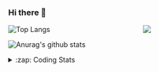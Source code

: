 ### Hi there 👋

<!--
**tao8687/tao8687** is a ✨ _special_ ✨ repository because its `README.md` (this file) appears on your GitHub profile.

Here are some ideas to get you started:

- 🔭 I’m currently working on ...
- 🌱 I’m currently learning ...
- 👯 I’m looking to collaborate on ...
- 🤔 I’m looking for help with ...
- 💬 Ask me about ...
- 📫 How to reach me: ...
- 😄 Pronouns: ...
- ⚡ Fun fact: ...
-->

<img align='right' src="https://media.giphy.com/media/M9gbBd9nbDrOTu1Mqx/giphy.gif" width="230">

![Top Langs](https://github-readme-stats.vercel.app/api/top-langs/?username=tao8687&layout=compact&title_color=23238E&text_color=A67D3D)

![Anurag's github stats](https://github-readme-stats.vercel.app/api?username=tao8687&show_icons=true&&text_color=A67D3D&title_color=23238E&show_icons=false&count_private=true&hide=stars)

<details>
  <summary>:zap: Coding Stats</summary>
  <b>
<!--START_SECTION:waka-->
![Profile Views](http://img.shields.io/badge/Profile%20Views-1-blue)

**🐱 My Github Data** 

> 🏆 49 Contributions in the Year 2021
 > 
> 📦 880.7 kB Used in Github's Storage 
 > 
> 🚫 Not Opted to Hire
 > 
> 📜 41 Public Repositories 
 > 
> 🔑 20 Private Repositories  
 > 
**I'm an Early 🐤** 

```text
🌞 Morning    90 commits     ████████░░░░░░░░░░░░░░░░░   34.88% 
🌆 Daytime    73 commits     ███████░░░░░░░░░░░░░░░░░░   28.29% 
🌃 Evening    84 commits     ████████░░░░░░░░░░░░░░░░░   32.56% 
🌙 Night      11 commits     █░░░░░░░░░░░░░░░░░░░░░░░░   4.26%

```
📅 **I'm Most Productive on Wednesday** 

```text
Monday       36 commits     ███░░░░░░░░░░░░░░░░░░░░░░   13.95% 
Tuesday      27 commits     ██░░░░░░░░░░░░░░░░░░░░░░░   10.47% 
Wednesday    63 commits     ██████░░░░░░░░░░░░░░░░░░░   24.42% 
Thursday     36 commits     ███░░░░░░░░░░░░░░░░░░░░░░   13.95% 
Friday       46 commits     ████░░░░░░░░░░░░░░░░░░░░░   17.83% 
Saturday     27 commits     ██░░░░░░░░░░░░░░░░░░░░░░░   10.47% 
Sunday       23 commits     ██░░░░░░░░░░░░░░░░░░░░░░░   8.91%

```


📊 **This Week I Spent My Time On** 

```text
⌚︎ Time Zone: Asia/Shanghai

💬 Programming Languages: 
C                        2 hrs 32 mins       ██████████░░░░░░░░░░░░░░░   42.26% 
Makefile                 1 hr 30 mins        ██████░░░░░░░░░░░░░░░░░░░   25.02% 
CUDA                     1 hr 9 mins         ████░░░░░░░░░░░░░░░░░░░░░   19.27% 
C++                      13 mins             █░░░░░░░░░░░░░░░░░░░░░░░░   3.71% 
Markdown                 12 mins             ░░░░░░░░░░░░░░░░░░░░░░░░░   3.45%

🔥 Editors: 
VS Code                  5 hrs 59 mins       █████████████████████████   100.0%

🐱‍💻 Projects: 
CUDAC                    5 hrs 24 mins       ██████████████████████░░░   90.1% 
loam_velodyne            25 mins             █░░░░░░░░░░░░░░░░░░░░░░░░   7.0% 
faster-rcnn-pytorch      10 mins             ░░░░░░░░░░░░░░░░░░░░░░░░░   2.9%

💻 Operating System: 
Linux                    5 hrs 59 mins       █████████████████████████   100.0%

```

**I Mostly Code in C++** 

```text
C++                      9 repos             █████████░░░░░░░░░░░░░░░░   37.5% 
C                        6 repos             ██████░░░░░░░░░░░░░░░░░░░   25.0% 
Python                   4 repos             ████░░░░░░░░░░░░░░░░░░░░░   16.67% 
Shell                    2 repos             ██░░░░░░░░░░░░░░░░░░░░░░░   8.33% 
Makefile                 1 repo              █░░░░░░░░░░░░░░░░░░░░░░░░   4.17%

```


**Timeline**

![Chart not found](https://raw.githubusercontent.com/tao8687/tao8687/master/charts/bar_graph.png) 


<!--END_SECTION:waka-->
</details>
